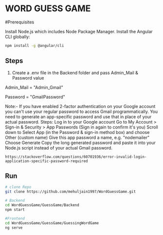 # WORD GUESS GAME

#Prerequisites

Install Node.js which includes Node Package Manager.
Install the Angular CLI globally:

```bash
npm install -g @angular/cli
```


## Steps
1. Create a .env file in the Backend folder and pass Admin_Mail & Password value

Admin_Mail = "Admin_Gmail"

Password = "GmailPassword"

Note:- If you have enabled 2-factor authentication on your Google account you can't use your regular password to access Gmail programmatically. You need to generate an app-specific password and use that in place of your actual password.
Steps:
Log in to your Google account Go to My Account > Sign-in & Security > App Passwords (Sign in again to confirm it's you) Scroll down to Select App (in the Password & sign-in method box) and choose Other (custom name) Give this app password a name, e.g. "nodemailer" Choose Generate Copy the long generated password and paste it into your Node.js script instead of your actual Gmail password.

`https://stackoverflow.com/questions/60701936/error-invalid-login-application-specific-password-required`


## Run

```bash
# clone Repo
git clone https://github.com/mehuljain1997/WordGuessGame.git

# Backend
cd WordGuessGame/GuessGame/Backend
npm start

#Frontend
cd WordGuessGame/GuessGame/GuessingWordGame
ng serve

```